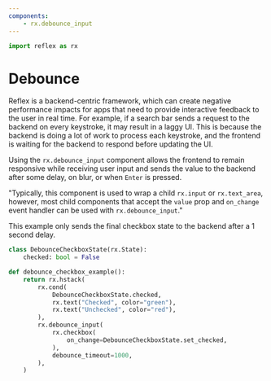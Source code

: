 ```yaml
---
components:
    - rx.debounce_input
---
```


```python exec
import reflex as rx
```

# Debounce

Reflex is a backend-centric framework, which can create negative performance impacts for apps that need to provide interactive feedback to the user in real time. For example, if a search bar sends a request to the backend on every keystroke, it may result in a laggy UI. This is because the backend is doing a lot of work to process each keystroke, and the frontend is waiting for the backend to respond before updating the UI.

Using the `rx.debounce_input`  component allows the frontend to remain responsive while receiving user input and sends the value to the backend after some delay, on blur, or when `Enter` is pressed.

"Typically, this component is used to wrap a child `rx.input` or `rx.text_area`, however, most child components that accept the `value` prop and `on_change` event handler can be used with `rx.debounce_input`."

This example only sends the final checkbox state to the backend after a 1 second delay.

```python demo exec
class DebounceCheckboxState(rx.State):
    checked: bool = False

def debounce_checkbox_example():
    return rx.hstack(
        rx.cond(
            DebounceCheckboxState.checked,
            rx.text("Checked", color="green"),
            rx.text("Unchecked", color="red"),
        ),
        rx.debounce_input(
            rx.checkbox(
                on_change=DebounceCheckboxState.set_checked,
            ),
            debounce_timeout=1000,
        ),
    )
```

